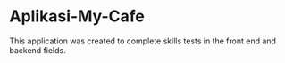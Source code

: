 # Aplikasi-My-Cafe
This application was created to complete skills tests in the front end and backend fields.
